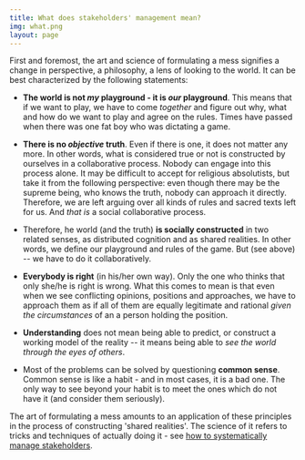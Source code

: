 ```yaml
---
title: What does stakeholders' management mean?
img: what.png
layout: page
---
```


First and foremost, the art and science of formulating a mess signifies a change in perspective, a philosophy, a lens of looking to the world. It can be best characterized by the following statements:

* **The world is not *my* playground - it is *our* playground**. This means that if we want to play, we have to come *together* and figure out why, what and how do we want to play and agree on the rules. Times have passed when there was one fat boy who was dictating a game.

* **There is no *objective* truth**. Even if there is one, it does not matter any more. In other words, what is considered true or not is constructed by ourselves in a collaborative process. Nobody can engage into this process alone. It may be difficult to accept for religious absolutists, but take it from the following perspective: even though there may be the supreme being, who knows the truth, nobody can approach it directly. Therefore, we are left arguing over all kinds of rules and sacred texts left for us. And *that is* a social collaborative process.

* Therefore, he world (and the truth) **is socially constructed** in two related senses, as distributed cognition and as shared realities. In other words, we define our playground and rules of the game. But (see above) -- we have to do it collaboratively.

* **Everybody is right** (in his/her own way). Only the one who thinks that only she/he is right is wrong. What this comes to mean is that even when we see conflicting opinions, positions and approaches, we have to approach them as if all of them are equally legitimate and rational *given the circumstances* of an a person holding the position.

* **Understanding** does not mean being able to predict, or construct a working model of the reality -- it means being able to *see the world through the eyes of others*.

* Most of the problems can be solved by questioning **common sense**. Common sense is like a habit - and in most cases, it is a bad one. The only way to see beyond your habit is to meet the ones which do not have it (and consider them seriously).

The art of formulating a mess amounts to an application of these principles in the process of constructing 'shared realities'. The science of it refers to tricks and techniques of actually doing it - see <a href="{{ site.baseurl}}/content/how">how to systematically manage stakeholders</a>. 